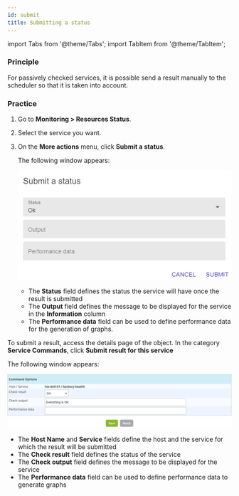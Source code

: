 ```yaml
---
id: submit
title: Submitting a status
---
```

import Tabs from '@theme/Tabs';
import TabItem from '@theme/TabItem';


### Principle

For passively checked services, it is possible send a result manually to the
scheduler so that it is taken into account.

### Practice

<Tabs groupId="sync">
<TabItem value="From the Resources status page" label="From the Resources status page">

1. Go to **Monitoring > Resources Status**.

2. Select the service you want.

3. On the **More actions** menu, click **Submit a status**.

    The following window appears:
    
    ![image](../assets/alerts/resources-status/submit-popup.png)

    - The **Status** field defines the status the service will have once the result is submitted
    - The **Output** field defines the message to be displayed for the service in the **Information** column
    - The **Performance data** field can be used to define performance data for the generation of graphs.

</TabItem>
<TabItem value="From real-time monitoring" label="From real-time monitoring">

To submit a result, access the details page of the object. In the category
**Service Commands**, click **Submit result for this service**

The following window appears:

![image](../assets/alerts/submitresult.png)

-   The **Host Name** and **Service** fields define the host and the
    service for which the result will be submitted
-   The **Check result** field defines the status of the service
-   The **Check output** field defines the message to be displayed for
    the service
-   The **Performance data** field can be used to define performance
    data to generate graphs

</TabItem>
</Tabs>